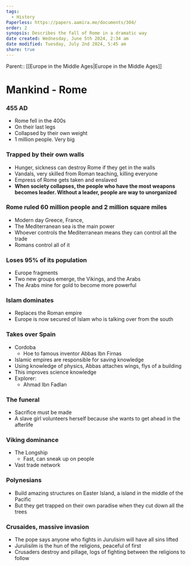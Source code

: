 ```yaml
---
tags:
  - History
Paperless: https://papers.aamira.me/documents/304/
order: 2
synopsis: Describes the fall of Rome in a dramatic way
date created: Wednesday, June 5th 2024, 2:34 am
date modified: Tuesday, July 2nd 2024, 5:45 am
share: true
---
```


Parent:: [[Europe in the Middle Ages|Europe in the Middle Ages]]

# Mankind - Rome

### 455 AD

- Rome fell in the 400s
- On their last legs
- Collapsed by their own weight
- 1 million people. Very big

### Trapped by their own walls

- Hunger, sickness can destroy Rome if they get in the walls
- Vandals, very skilled from Roman teaching, killing everyone
- Empress of Rome gets taken and enslaved
- **When society collapses, the people who have the most weapons becomes leader. Without a leader, people are way to unorganized**

### Rome ruled 60 million people and 2 million square miles

- Modern day Greece, France,
- The Mediterranean sea is the main power
- Whoever controls the Mediterranean means they can control all the trade
- Romans control all of it

### Loses 95% of its population

- Europe fragments
- Two new groups emerge, the Vikings, and the Arabs
- The Arabs mine for gold to become more powerful

### Islam dominates

- Replaces the Roman empire
- Europe is now secured of Islam who is talking over from the south

### Takes over Spain

- Cordoba
  - Hoe to famous inventor Abbas Ibn Firnas
- Islamic empires are responsible for saving knowledge
- Using knowledge of physics, Abbas attaches wings, flys of a building
- This improves science knowledge
- Explorer:
  - Ahmad Ibn Fadlan

### The funeral

- Sacrifice must be made
- A slave girl volunteers herself because she wants to get ahead in the afterlife

### Viking dominance

- The Longship
  - Fast, can sneak up on people
- Vast trade network

### Polynesians

- Build amazing structures on Easter Island, a island in the middle of the Pacific
- But they get trapped on their own paradise when they cut down all the trees

### Crusaides, massive invasion

- The pope says anyone who fights in Jurulisim will have all sins lifted
- Jurulisilm is the hun of the religions, peaceful of first
- Crusaders destroy and pillage, logs of fighting between the religions to follow
